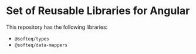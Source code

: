 # Set of Reusable Libraries for Angular

This repository has the following libraries:
* `@softeq/types`
* `@softeq/data-mappers`
